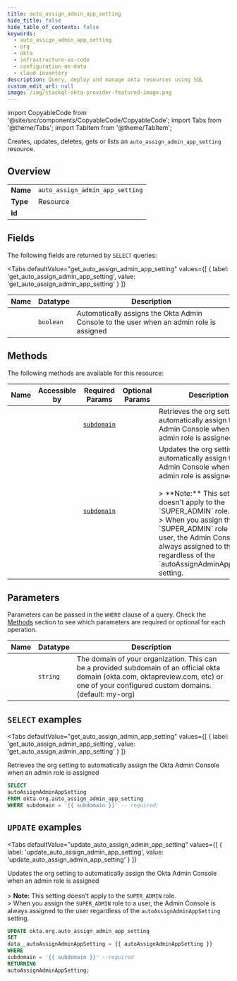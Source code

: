 ```yaml
--- 
title: auto_assign_admin_app_setting
hide_title: false
hide_table_of_contents: false
keywords:
  - auto_assign_admin_app_setting
  - org
  - okta
  - infrastructure-as-code
  - configuration-as-data
  - cloud inventory
description: Query, deploy and manage okta resources using SQL
custom_edit_url: null
image: /img/stackql-okta-provider-featured-image.png
---
```


import CopyableCode from '@site/src/components/CopyableCode/CopyableCode';
import Tabs from '@theme/Tabs';
import TabItem from '@theme/TabItem';

Creates, updates, deletes, gets or lists an <code>auto_assign_admin_app_setting</code> resource.

## Overview
<table><tbody>
<tr><td><b>Name</b></td><td><code>auto_assign_admin_app_setting</code></td></tr>
<tr><td><b>Type</b></td><td>Resource</td></tr>
<tr><td><b>Id</b></td><td><CopyableCode code="okta.org.auto_assign_admin_app_setting" /></td></tr>
</tbody></table>

## Fields

The following fields are returned by `SELECT` queries:

<Tabs
    defaultValue="get_auto_assign_admin_app_setting"
    values={[
        { label: 'get_auto_assign_admin_app_setting', value: 'get_auto_assign_admin_app_setting' }
    ]}
>
<TabItem value="get_auto_assign_admin_app_setting">

<table>
<thead>
    <tr>
    <th>Name</th>
    <th>Datatype</th>
    <th>Description</th>
    </tr>
</thead>
<tbody>
<tr>
    <td><CopyableCode code="autoAssignAdminAppSetting" /></td>
    <td><code>boolean</code></td>
    <td>Automatically assigns the Okta Admin Console to the user when an admin role is assigned</td>
</tr>
</tbody>
</table>
</TabItem>
</Tabs>

## Methods

The following methods are available for this resource:

<table>
<thead>
    <tr>
    <th>Name</th>
    <th>Accessible by</th>
    <th>Required Params</th>
    <th>Optional Params</th>
    <th>Description</th>
    </tr>
</thead>
<tbody>
<tr>
    <td><a href="#get_auto_assign_admin_app_setting"><CopyableCode code="get_auto_assign_admin_app_setting" /></a></td>
    <td><CopyableCode code="select" /></td>
    <td><a href="#parameter-subdomain"><code>subdomain</code></a></td>
    <td></td>
    <td>Retrieves the org setting to automatically assign the Okta Admin Console when an admin role is assigned</td>
</tr>
<tr>
    <td><a href="#update_auto_assign_admin_app_setting"><CopyableCode code="update_auto_assign_admin_app_setting" /></a></td>
    <td><CopyableCode code="update" /></td>
    <td><a href="#parameter-subdomain"><code>subdomain</code></a></td>
    <td></td>
    <td>Updates the org setting to automatically assign the Okta Admin Console when an admin role is assigned<br /><br />&gt; **Note:** This setting doesn't apply to the `SUPER_ADMIN` role.<br />&gt; When you assign the `SUPER_ADMIN` role to a user, the Admin Console is always assigned to the user regardless of the `autoAssignAdminAppSetting` setting.</td>
</tr>
</tbody>
</table>

## Parameters

Parameters can be passed in the `WHERE` clause of a query. Check the [Methods](#methods) section to see which parameters are required or optional for each operation.

<table>
<thead>
    <tr>
    <th>Name</th>
    <th>Datatype</th>
    <th>Description</th>
    </tr>
</thead>
<tbody>
<tr id="parameter-subdomain">
    <td><CopyableCode code="subdomain" /></td>
    <td><code>string</code></td>
    <td>The domain of your organization. This can be a provided subdomain of an official okta domain (okta.com, oktapreview.com, etc) or one of your configured custom domains. (default: my-org)</td>
</tr>
</tbody>
</table>

## `SELECT` examples

<Tabs
    defaultValue="get_auto_assign_admin_app_setting"
    values={[
        { label: 'get_auto_assign_admin_app_setting', value: 'get_auto_assign_admin_app_setting' }
    ]}
>
<TabItem value="get_auto_assign_admin_app_setting">

Retrieves the org setting to automatically assign the Okta Admin Console when an admin role is assigned

```sql
SELECT
autoAssignAdminAppSetting
FROM okta.org.auto_assign_admin_app_setting
WHERE subdomain = '{{ subdomain }}' -- required;
```
</TabItem>
</Tabs>


## `UPDATE` examples

<Tabs
    defaultValue="update_auto_assign_admin_app_setting"
    values={[
        { label: 'update_auto_assign_admin_app_setting', value: 'update_auto_assign_admin_app_setting' }
    ]}
>
<TabItem value="update_auto_assign_admin_app_setting">

Updates the org setting to automatically assign the Okta Admin Console when an admin role is assigned<br /><br />&gt; **Note:** This setting doesn't apply to the `SUPER_ADMIN` role.<br />&gt; When you assign the `SUPER_ADMIN` role to a user, the Admin Console is always assigned to the user regardless of the `autoAssignAdminAppSetting` setting.

```sql
UPDATE okta.org.auto_assign_admin_app_setting
SET 
data__autoAssignAdminAppSetting = {{ autoAssignAdminAppSetting }}
WHERE 
subdomain = '{{ subdomain }}' --required
RETURNING
autoAssignAdminAppSetting;
```
</TabItem>
</Tabs>
